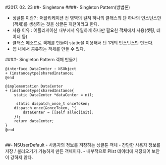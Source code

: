 #2017. 02. 23
##- Singletone
####- Singleton Pattern(방법론)
- 싱글톤 이란? : 어플리케이션 전 영역의 걸쳐 하나의 클래스의 단 하나의 인스턴스만(객체)를 생성하는 것을 싱글톤 패턴이라고 한다.
- 사용 이유 : 어플리케이션 내부에서 유일하게 하나만 필요한 객체에서 사용(셋팅, 데이터 등)
- 클래스 메소드로 객체를 만들며 static을 이용해서 단 1개의 인스턴스만 만든다.
- 앱 내에서 공유하는 객체를 만들 수 있다.

####- Singleton Pattern 객체 만들기

```objc
@interface DataCenter : NSObject
+ (instanceytpe)sharedInstance;
@end

@implementation DataCenter
+ (instancetype)sharedInstance{
	static DataCenter *dataCenter = nil;
	
	 static dispatch_once_t onceToken;
    dispatch_once(&onceToken, ^{
        dataCenter = [[self alloc]init];
    });
    return dataCenter;
}
@end
```

<br>
##- NSUserDefault
- 사용자의 정보를 저장하는 싱글톤 객체
- 간단한 사용자 정보를 저장 / 불러오기가 가능하게 만든 객체이다.
- 내부적으로 Plist 데이터에 저장되어 보안이 강하지 않다.